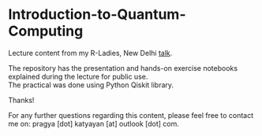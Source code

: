 # Introduction-to-Quantum-Computing
Lecture content from my R-Ladies, New Delhi [talk](https://www.meetup.com/rladies-new-delhi/events/271845501/).

The repository has the presentation and hands-on exercise notebooks explained during the lecture for public use.    
The practical was done using Python Qiskit library.

Thanks!

For any further questions regarding this content, please feel free to contact me on: pragya [dot] katyayan [at] outlook [dot] com.

